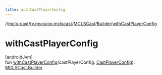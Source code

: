 ```yaml
---
title: withCastPlayerConfig
---
```

//[mcls-cast](../../../../index.html)/[tv.mycujoo.mclscast](../../index.html)/[MCLSCast](../index.html)/[Builder](index.html)/[withCastPlayerConfig](with-cast-player-config.html)



# withCastPlayerConfig



[androidJvm]\
fun [withCastPlayerConfig](with-cast-player-config.html)(castPlayerConfig: [CastPlayerConfig](../../../tv.mycujoo.mclscast.config/-cast-player-config/index.html)): [MCLSCast.Builder](index.html)




